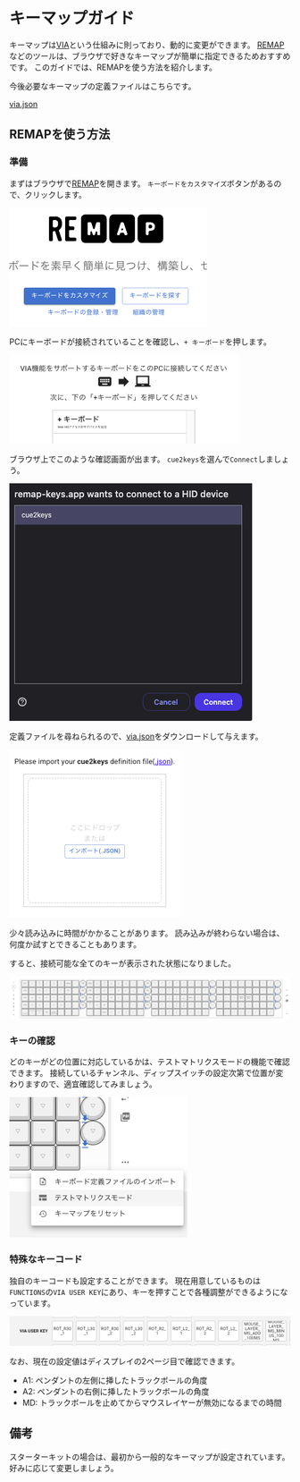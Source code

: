 # キーマップガイド

キーマップは[VIA](https://caniusevia.com/)という仕組みに則っており、動的に変更ができます。
[REMAP](https://remap-keys.app/configure)などのツールは、ブラウザで好きなキーマップが簡単に指定できるためおすすめです。
このガイドでは、REMAPを使う方法を紹介します。

今後必要なキーマップの定義ファイルはこちらです。

[via.json](../firmware/via.json)

## REMAPを使う方法

### 準備

まずはブラウザで[REMAP](https://remap-keys.app/)を開きます。
`キーボードをカスタマイズ`ボタンがあるので、クリックします。

![remap_1](../img/remap_1.png)

PCにキーボードが接続されていることを確認し、`+ キーボード`を押します。

![remap_2](../img/remap_2.png)

ブラウザ上でこのような確認画面が出ます。
`cue2keys`を選んで`Connect`しましょう。

![remap_3](../img/remap_3.png)

定義ファイルを尋ねられるので、[via.json](../firmware/via.json)をダウンロードして与えます。

![remap_4](../img/remap_4.png)

少々読み込みに時間がかかることがあります。
読み込みが終わらない場合は、何度か試すとできることもあります。

すると、接続可能な全てのキーが表示された状態になりました。

![remap_5](../img/remap_5.png)

### キーの確認

どのキーがどの位置に対応しているかは、テストマトリクスモードの機能で確認できます。
接続しているチャンネル、ディップスイッチの設定次第で位置が変わりますので、適宜確認してみましょう。

![remap_6](../img/remap_6.png)

### 特殊なキーコード

独自のキーコードも設定することができます。
現在用意しているものは`FUNCTIONS`の`VIA USER KEY`にあり、キーを押すことで各種調整ができるようになっています。

![remap_7](../img/remap_7.png)

なお、現在の設定値はディスプレイの2ページ目で確認できます。

- A1: ペンダントの左側に挿したトラックボールの角度
- A2: ペンダントの右側に挿したトラックボールの角度
- MD: トラックボールを止めてからマウスレイヤーが無効になるまでの時間

## 備考

スターターキットの場合は、最初から一般的なキーマップが設定されています。好みに応じて変更しましょう。
